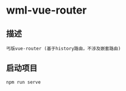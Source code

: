 # wml-vue-router

## 描述

```
丐版vue-router (基于history路由，不涉及嵌套路由)
```

## 启动项目

```
npm run serve
```
